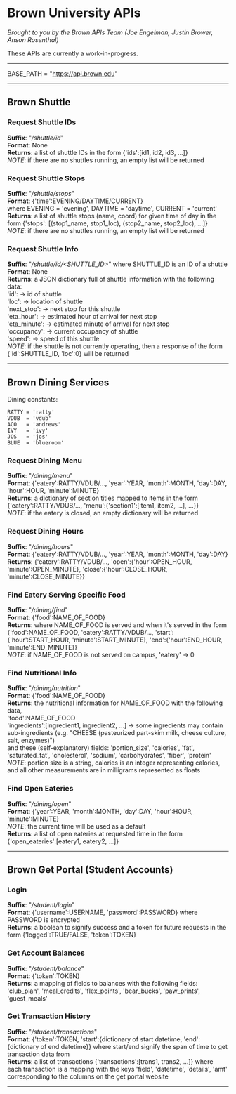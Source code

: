 Brown University APIs
=====================

*Brought to you by the Brown APIs Team (Joe Engelman, Justin Brower, Anson Rosenthal)*

These APIs are currently a work-in-progress.

- - - - - - - - - - - - - - - - - - - - - - - - - - - - - - - - - - - - - - - - - - -

BASE_PATH = "https://api.brown.edu"

- - - - - - - - - - - - - - - - - - - - - - - - - - - - - - - - - - - - - - - - - - -

## Brown Shuttle

### Request Shuttle IDs
**Suffix**: "*/shuttle/id*"  
**Format**: None  
**Returns**: a list of shuttle IDs in the form {'ids':[id1, id2, id3, ...]}  
	*NOTE*: if there are no shuttles running, an empty list will be returned

### Request Shuttle Stops 
**Suffix**: "*/shuttle/stops*"  
**Format**: {'time':EVENING/DAYTIME/CURRENT}  
	where EVENING = 'evening', DAYTIME = 'daytime', CURRENT = 'current'  
**Returns**: a list of shuttle stops (name, coord) for given time of day in
	the form {'stops': [(stop1_name, stop1_loc), (stop2_name, stop2_loc), ...]}  
	*NOTE*: if there are no shuttles running, an empty list will be returned

### Request Shuttle Info 
**Suffix**: "*/shuttle/id/<SHUTTLE_ID>*" where SHUTTLE_ID is an ID of a shuttle  
**Format**: None  
**Returns**: a JSON dictionary full of shuttle information with the following data:  
	'id':				-> id of shuttle  
	'loc':				-> location of shuttle  
	'next_stop':		-> next stop for this shuttle  
	'eta_hour':			-> estimated hour of arrival for next stop  
	'eta_minute':		-> estimated minute of arrival for next stop  
	'occupancy':		-> current occupancy of shuttle  
	'speed':			-> speed of this shuttle  
	*NOTE*: if the shuttle is not currently operating, then a response of the form
		{'id':SHUTTLE_ID, 'loc':0} will be returned

- - - - - - - - - - - - - - - - - - - - - - - - - - - - - - - - - - - - - - - - - - -

## Brown Dining Services 

Dining constants: 	  

	RATTY = 'ratty'
	VDUB  = 'vdub'
	ACO	  = 'andrews'
	IVY	  = 'ivy'
	JOS   = 'jos'
	BLUE  = 'blueroom'

### Request Dining Menu
**Suffix**: "*/dining/menu*"  
**Format**: {'eatery':RATTY/VDUB/..., 'year':YEAR, 'month':MONTH, 'day':DAY, 'hour':HOUR, 'minute':MINUTE}  
**Returns**: a dictionary of section titles mapped to items in the form  
	{'eatery':RATTY/VDUB/..., 'menu':{'section1':[item1, item2, ...], ...}}  
	*NOTE*: if the eatery is closed, an empty dictionary will be returned

### Request Dining Hours 
**Suffix**: "*/dining/hours*"  
**Format**: {'eatery':RATTY/VDUB/..., 'year':YEAR, 'month':MONTH, 'day':DAY}  
**Returns**: {'eatery':RATTY/VDUB/..., 'open':{'hour':OPEN_HOUR, 'minute':OPEN_MINUTE}, 'close':{'hour':CLOSE_HOUR, 'minute':CLOSE_MINUTE}}  

### Find Eatery Serving Specific Food 
**Suffix**: "*/dining/find*"  
**Format**: {'food':NAME_OF_FOOD}  
**Returns**: where NAME_OF_FOOD is served and when it's served in the form  
	{'food':NAME_OF_FOOD, 'eatery':RATTY/VDUB/..., 'start':{'hour':START_HOUR, 'minute':START_MINUTE},
		'end':{'hour':END_HOUR, 'minute':END_MINUTE}}  
	*NOTE*: if NAME_OF_FOOD is not served on campus, 'eatery' -> 0

### Find Nutritional Info 
**Suffix**: "*/dining/nutrition*"  
**Format**: {'food':NAME_OF_FOOD}  
**Returns**: the nutritional information for NAME_OF_FOOD with the following data,  
	'food':NAME_OF_FOOD  
	'ingredients':[ingredient1, ingredient2, ...] -> some ingredients may
		contain sub-ingredients (e.g. "CHEESE (pasteurized part-skim milk, cheese
		culture, salt, enzymes)")  
	and these (self-explanatory) fields: 'portion_size', 'calories', 'fat', 'saturated_fat',
		'cholesterol', 'sodium', 'carbohydrates', 'fiber', 'protein'  
	*NOTE*: portion size is a string, calories is an integer representing calories,
		and all other measurements are in milligrams represented as floats  

### Find Open Eateries 
**Suffix**: "*/dining/open*"  
**Format**: {'year':YEAR, 'month':MONTH, 'day':DAY, 'hour':HOUR, 'minute':MINUTE}  
	*NOTE*: the current time will be used as a default  
**Returns**: a list of open eateries at requested time in the form
	{'open_eateries':[eatery1, eatery2, ...]}  

- - - - - - - - - - - - - - - - - - - - - - - - - - - - - - - - - - - - - - - - - - -

## Brown Get Portal (Student Accounts) 

### Login 
**Suffix**: "*/student/login*"  
**Format**: {'username':USERNAME, 'password':PASSWORD} where PASSWORD is encrypted  
**Returns**: a boolean to signify success and a token for future requests in the form
	{'logged':TRUE/FALSE, 'token':TOKEN}  

### Get Account Balances 
**Suffix**: "*/student/balance*"  
**Format**: {'token':TOKEN}  
**Returns**: a mapping of fields to balances with the following fields: 'club_plan',
	'meal_credits', 'flex_points', 'bear_bucks', 'paw_prints', 'guest_meals'  

### Get Transaction History 
**Suffix**: "*/student/transactions*"  
**Format**: {'token':TOKEN, 'start':{dictionary of start datetime, 'end':{dictionary of end datetime}} where start/end signify the span of time to get transaction data from  
**Returns**: a list of transactions {'transactions':[trans1, trans2, ...]} where each
	transaction is a mapping with the keys 'field', 'datetime', 'details', 'amt'
	corresponding to the columns on the get portal website  

- - - - - - - - - - - - - - - - - - - - - - - - - - - - - - - - - - - - - - - - - - -

